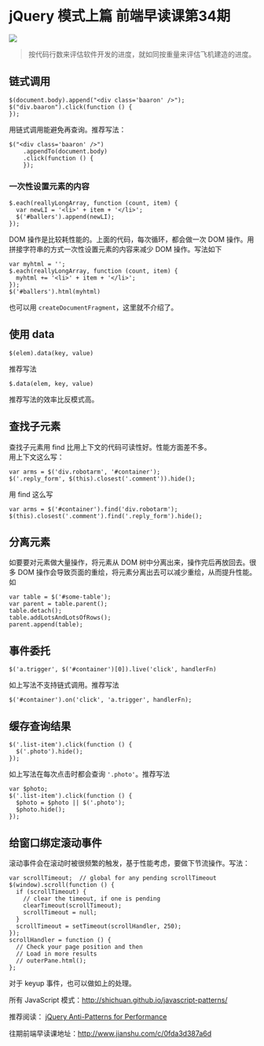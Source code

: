 # jQuery 模式上篇 前端早读课第34期
![](http://upload-images.jianshu.io/upload_images/7219342-6bd0d8542f28cf6f.jpg?imageMogr2/auto-orient/strip%7CimageView2/2/w/1240) 

> 按代码行数来评估软件开发的进度，就如同按重量来评估飞机建造的进度。

## 链式调用
```
$(document.body).append("<div class='baaron' />");
$("div.baaron").click(function () {
});
```

用链式调用能避免再查询。推荐写法：
```
$("<div class='baaron' />")
    .appendTo(document.body)
    .click(function () {
    });
```


### 一次性设置元素的内容
```
$.each(reallyLongArray, function (count, item) {
  var newLI = '<li>' + item + '</li>';
  $('#ballers').append(newLI);
});
```

DOM 操作是比较耗性能的。上面的代码，每次循环，都会做一次 DOM 操作。用拼接字符串的方式一次性设置元素的内容来减少 DOM 操作。写法如下
```
var myhtml = '';
$.each(reallyLongArray, function (count, item) {
  myhtml += '<li>' + item + '</li>';
});
$('#ballers').html(myhtml)
```

也可以用 `createDocumentFragment`，这里就不介绍了。

## 使用 data
```
$(elem).data(key, value)
```

推荐写法
```
$.data(elem, key, value)
```

推荐写法的效率比反模式高。

## 查找子元素
查找子元素用 find 比用上下文的代码可读性好。性能方面差不多。  
用上下文这么写：
```
var arms = $('div.robotarm', '#container');
$('.reply_form', $(this).closest('.comment')).hide();
```

用 find 这么写
```
var arms = $('#container').find('div.robotarm');
$(this).closest('.comment').find('.reply_form').hide();
```

## 分离元素
如要要对元素做大量操作，将元素从 DOM 树中分离出来，操作完后再放回去。很多 DOM 操作会导致页面的重绘，将元素分离出去可以减少重绘，从而提升性能。如

```
var table = $('#some-table');
var parent = table.parent();
table.detach();
table.addLotsAndLotsOfRows(); 
parent.append(table);
```

## 事件委托
```
$('a.trigger', $('#container')[0]).live('click', handlerFn)
```

如上写法不支持链式调用。推荐写法
```
$('#container').on('click', 'a.trigger', handlerFn);
```

## 缓存查询结果
```
$('.list-item').click(function () {
  $('.photo').hide();
});
```

如上写法在每次点击时都会查询 `'.photo'`。推荐写法
```
var $photo;
$('.list-item').click(function () {
  $photo = $photo || $('.photo');
  $photo.hide();
});
```

## 给窗口绑定滚动事件
滚动事件会在滚动时被很频繁的触发，基于性能考虑，要做下节流操作。写法：
```
var scrollTimeout;  // global for any pending scrollTimeout
$(window).scroll(function () {
  if (scrollTimeout) {
    // clear the timeout, if one is pending
    clearTimeout(scrollTimeout);
    scrollTimeout = null;
  }
  scrollTimeout = setTimeout(scrollHandler, 250);
});
scrollHandler = function () {
  // Check your page position and then
  // Load in more results
  // outerPane.html();
};
```

对于 keyup 事件，也可以做如上的处理。

所有 JavaScript 模式：http://shichuan.github.io/javascript-patterns/

推荐阅读： [jQuery Anti-Patterns for Performance](https://www.paulirish.com/2009/perf/)

往期前端早读课地址：http://www.jianshu.com/c/0fda3d387a6d